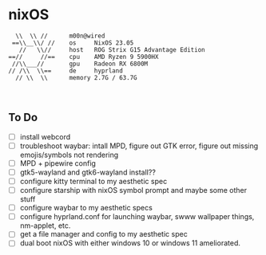 # nixOS

```
  \\  \\ //      m00n@wired
 ==\\__\\/ //    os     NixOS 23.05
   //   \\//     host   ROG Strix G15 Advantage Edition
==//     //==    cpu    AMD Ryzen 9 5900HX
 //\\___//       gpu    Radeon RX 6800M
// /\\  \\==     de     hyprland
  // \\  \\      memory 2.7G / 63.7G
```

<br>

## To Do

- [ ] install webcord
- [ ] troubleshoot waybar: intall MPD, figure out GTK error, figure out missing emojis/symbols not rendering
- [ ] MPD + pipewire config
- [ ] gtk5-wayland and gtk6-wayland install??
- [ ] configure kitty terminal to my aesthetic spec
- [ ] configure starship with nixOS symbol prompt and maybe some other stuff
- [ ] configure waybar to my aesthetic specs
- [ ] configure hyprland.conf for launching waybar, swww wallpaper things, nm-applet, etc.
- [ ] get a file manager and config to my aesthetic spec
- [ ] dual boot nixOS with either windows 10 or windows 11 ameliorated.
